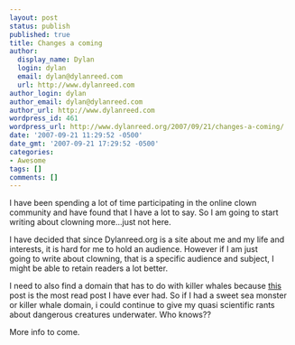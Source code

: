 ```yaml
---
layout: post
status: publish
published: true
title: Changes a coming
author:
  display_name: Dylan
  login: dylan
  email: dylan@dylanreed.com
  url: http://www.dylanreed.com
author_login: dylan
author_email: dylan@dylanreed.com
author_url: http://www.dylanreed.com
wordpress_id: 461
wordpress_url: http://www.dylanreed.org/2007/09/21/changes-a-coming/
date: '2007-09-21 11:29:52 -0500'
date_gmt: '2007-09-21 17:29:52 -0500'
categories:
- Awesome
tags: []
comments: []
---
```

<p>I have been spending a lot of time participating in the online clown community and have found that I have a lot to say. So I am going to start writing about clowning more...just not here. </p>
<p>I have decided that since Dylanreed.org is a site about me and my life and interests, it is hard for me to hold an audience. However if I am just going&nbsp;to&nbsp;write about clowning, that is a specific audience and subject, I might be able to retain readers a lot better. </p>
<p>I need to also find a domain that has to do with killer whales because <a href="http://www.dylanreed.org/2007/04/03/killer-whalesorcas-revisited-2/">this</a> post is the most read post I have ever had. So if I had a sweet sea monster or killer whale domain, i could continue to give my quasi scientific rants about dangerous creatures underwater. Who knows??</p>
<p>More info to come.</p></p>
